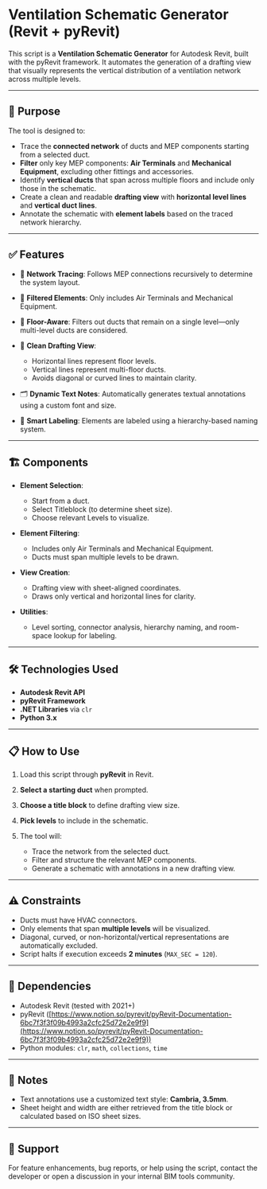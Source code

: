 # Ventilation Schematic Generator (Revit + pyRevit)

This script is a **Ventilation Schematic Generator** for Autodesk Revit, built with the pyRevit framework. It automates the generation of a drafting view that visually represents the vertical distribution of a ventilation network across multiple levels.

---

## 🎯 Purpose

The tool is designed to:

* Trace the **connected network** of ducts and MEP components starting from a selected duct.
* **Filter** only key MEP components: **Air Terminals** and **Mechanical Equipment**, excluding other fittings and accessories.
* Identify **vertical ducts** that span across multiple floors and include only those in the schematic.
* Create a clean and readable **drafting view** with **horizontal level lines** and **vertical duct lines**.
* Annotate the schematic with **element labels** based on the traced network hierarchy.

---

## ✅ Features

* 🚀 **Network Tracing**: Follows MEP connections recursively to determine the system layout.
* 🧹 **Filtered Elements**: Only includes Air Terminals and Mechanical Equipment.
* 🏢 **Floor-Aware**: Filters out ducts that remain on a single level—only multi-level ducts are considered.
* 📐 **Clean Drafting View**:

  * Horizontal lines represent floor levels.
  * Vertical lines represent multi-floor ducts.
  * Avoids diagonal or curved lines to maintain clarity.
* 🗂 **Dynamic Text Notes**: Automatically generates textual annotations using a custom font and size.
* 🧠 **Smart Labeling**: Elements are labeled using a hierarchy-based naming system.

---

## 🏗 Components

* **Element Selection**:

  * Start from a duct.
  * Select Titleblock (to determine sheet size).
  * Choose relevant Levels to visualize.
* **Element Filtering**:

  * Includes only Air Terminals and Mechanical Equipment.
  * Ducts must span multiple levels to be drawn.
* **View Creation**:

  * Drafting view with sheet-aligned coordinates.
  * Draws only vertical and horizontal lines for clarity.
* **Utilities**:

  * Level sorting, connector analysis, hierarchy naming, and room-space lookup for labeling.

---

## 🛠 Technologies Used

* **Autodesk Revit API**
* **pyRevit Framework**
* **.NET Libraries** via `clr`
* **Python 3.x**

---

## 📋 How to Use

1. Load this script through **pyRevit** in Revit.
2. **Select a starting duct** when prompted.
3. **Choose a title block** to define drafting view size.
4. **Pick levels** to include in the schematic.
5. The tool will:

   * Trace the network from the selected duct.
   * Filter and structure the relevant MEP components.
   * Generate a schematic with annotations in a new drafting view.

---

## ⚠️ Constraints

* Ducts must have HVAC connectors.
* Only elements that span **multiple levels** will be visualized.
* Diagonal, curved, or non-horizontal/vertical representations are automatically excluded.
* Script halts if execution exceeds **2 minutes** (`MAX_SEC = 120`).

---

## 📎 Dependencies

* Autodesk Revit (tested with 2021+)
* pyRevit ([https://www.notion.so/pyrevit/pyRevit-Documentation-6bc7f3f3f09b4993a2cfc25d72e2e9f9](https://www.notion.so/pyrevit/pyRevit-Documentation-6bc7f3f3f09b4993a2cfc25d72e2e9f9))
* Python modules: `clr`, `math`, `collections`, `time`

---

## 📌 Notes

* Text annotations use a customized text style: **Cambria, 3.5mm**.
* Sheet height and width are either retrieved from the title block or calculated based on ISO sheet sizes.

---

## 📧 Support

For feature enhancements, bug reports, or help using the script, contact the developer or open a discussion in your internal BIM tools community.

